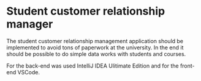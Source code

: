 # Student customer relationship manager
The student customer relationship management application should be implemented to avoid tons of paperwork at the university. In the end it should be possible to do simple data works with students and courses.

For the back-end was used IntelliJ IDEA Ulitimate Edition and for the front-end VSCode.
